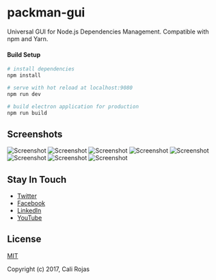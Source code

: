 # packman-gui
Universal GUI for Node.js Dependencies Management. Compatible with npm and Yarn.

#### Build Setup

``` bash
# install dependencies
npm install

# serve with hot reload at localhost:9080
npm run dev

# build electron application for production
npm run build


```
## Screenshots

![Screenshot](screenshots/1-start.png?raw=true)
![Screenshot](screenshots/2-dependencies.png?raw=true)
![Screenshot](screenshots/3-search.png?raw=true)
![Screenshot](screenshots/4-install.png?raw=true)
![Screenshot](screenshots/5-installing.png?raw=true)
![Screenshot](screenshots/6-finished-installing.png?raw=true)
![Screenshot](screenshots/7-uninstall.png?raw=true)
![Screenshot](screenshots/8-finished-uninstalling.png?raw=true)



## Stay In Touch

- [Twitter](https://twitter.com/calirojas506)
- [Facebook](https://www.facebook.com/calirojas506)
- [LinkedIn](https://www.linkedin.com/in/cali-rojas-17403334/)
- [YouTube](https://youtube.com/calirojas506)


## License
[MIT](http://opensource.org/licenses/MIT)

Copyright (c) 2017, Cali Rojas
